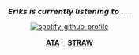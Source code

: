 <p align="center">𝙀𝙧𝙞𝙠𝙨 𝙞𝙨 𝙘𝙪𝙧𝙧𝙚𝙣𝙩𝙡𝙮 𝙡𝙞𝙨𝙩𝙚𝙣𝙞𝙣𝙜 𝙩𝙤 . . .</p>

<div align="center">

[![spotify-github-profile](https://spotify-github-profile.kittinanx.com/api/view?uid=tildejohanne&cover_image=true&theme=novatorem&show_offline=true&background_color=121212&interchange=true&bar_color=53b14f&bar_color_cover=true)](https://github.com/kittinan/spotify-github-profile)

<b>[ATA](https://vashthestampede.atabook.org) ㅤ[STRAW](https://detrium.straw.page/)</b>
